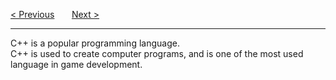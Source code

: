 <a href="https://bledy-guide.repl.co">&lt; Previous</a>
&nbsp;&nbsp;&nbsp;&nbsp;&nbsp;
<a href="/Introduction.md">Next &gt;</a>
<hr>
C++ is a popular programming language.
<br>
C++ is used to create computer programs, and is one of the most used language in game development.
